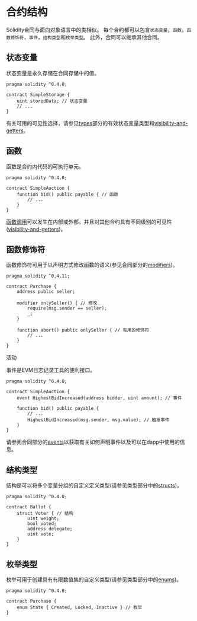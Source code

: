 # 合约结构

Solidity合同与面向对象语言中的类相似。
每个合约都可以包含`状态变量`，`函数`，`函数修饰符`，`事件`，`结构类型`和`枚举类型`。
此外，合同可以继承其他合同。

## 状态变量

状态变量是永久存储在合同存储中的值。

    pragma solidity ^0.4.0;

    contract SimpleStorage {
        uint storedData; // 状态变量
        // ...
    }

有关可用的可见性选择，请参见[types]()部分的有效状态变量类型和[visibility-and-getters]()。

## 函数

函数是合约内代码的可执行单元。

    pragma solidity ^0.4.0;

    contract SimpleAuction {
        function bid() public payable { // 函数
            // ...
        }
    }

[函数调用]()可以发生在内部或外部，并且对其他合约具有不同级别的可见性([visibility-and-getters]())。

## 函数修饰符

函数修饰符可用于以声明方式修改函数的语义(参见合同部分的[modifiers]())。

    pragma solidity ^0.4.11;

    contract Purchase {
        address public seller;

        modifier onlySeller() { // 修改
            require(msg.sender == seller);
            _;
        }

        function abort() public onlySeller { // 有用的修饰符
            // ...
        }
    }

活动

事件是EVM日志记录工具的便利接口。

    pragma solidity ^0.4.0;

    contract SimpleAuction {
        event HighestBidIncreased(address bidder, uint amount); // 事件

        function bid() public payable {
            // ...
            HighestBidIncreased(msg.sender, msg.value); // 触发事件
        }
    }

请参阅合同部分的[events]()以获取有关如何声明事件以及可以在dapp中使用的信息。

## 结构类型

结构是可以将多个变量分组的自定义定义类型(请参见类型部分中的[structs]())。

    pragma solidity ^0.4.0;

    contract Ballot {
        struct Voter { // 结构
            uint weight;
            bool voted;
            address delegate;
            uint vote;
        }
    }

## 枚举类型

枚举可用于创建具有有限数值集的自定义类型(请参见类型部分中的[enums]())。

    pragma solidity ^0.4.0;

    contract Purchase {
        enum State { Created, Locked, Inactive } // 枚举
    }
